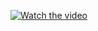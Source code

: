 [![Watch the video]([https://i.imgur.com/vKb2F1B.png)](https://youtu.be/vt5fpE0bzSY](https://youtu.be/Zn8DnEvbq_I))
